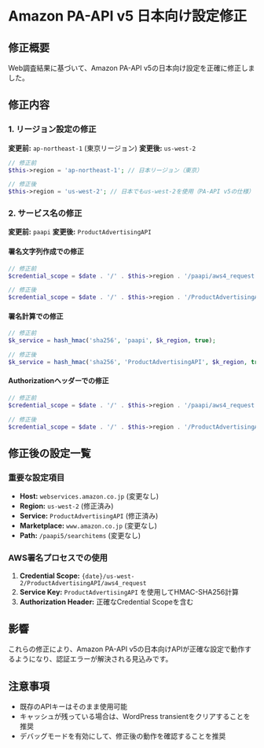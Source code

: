# Amazon PA-API v5 日本向け設定修正

## 修正概要
Web調査結果に基づいて、Amazon PA-API v5の日本向け設定を正確に修正しました。

## 修正内容

### 1. リージョン設定の修正
**変更前:** `ap-northeast-1` (東京リージョン)
**変更後:** `us-west-2`

```php
// 修正前
$this->region = 'ap-northeast-1'; // 日本リージョン（東京）

// 修正後
$this->region = 'us-west-2'; // 日本でもus-west-2を使用（PA-API v5の仕様）
```

### 2. サービス名の修正
**変更前:** `paapi`
**変更後:** `ProductAdvertisingAPI`

#### 署名文字列作成での修正
```php
// 修正前
$credential_scope = $date . '/' . $this->region . '/paapi/aws4_request';

// 修正後
$credential_scope = $date . '/' . $this->region . '/ProductAdvertisingAPI/aws4_request';
```

#### 署名計算での修正
```php
// 修正前
$k_service = hash_hmac('sha256', 'paapi', $k_region, true);

// 修正後
$k_service = hash_hmac('sha256', 'ProductAdvertisingAPI', $k_region, true);
```

#### Authorizationヘッダーでの修正
```php
// 修正前
$credential_scope = $date . '/' . $this->region . '/paapi/aws4_request';

// 修正後
$credential_scope = $date . '/' . $this->region . '/ProductAdvertisingAPI/aws4_request';
```

## 修正後の設定一覧

### 重要な設定項目
- **Host:** `webservices.amazon.co.jp` (変更なし)
- **Region:** `us-west-2` (修正済み)
- **Service:** `ProductAdvertisingAPI` (修正済み)
- **Marketplace:** `www.amazon.co.jp` (変更なし)
- **Path:** `/paapi5/searchitems` (変更なし)

### AWS署名プロセスでの使用
1. **Credential Scope:** `{date}/us-west-2/ProductAdvertisingAPI/aws4_request`
2. **Service Key:** `ProductAdvertisingAPI` を使用してHMAC-SHA256計算
3. **Authorization Header:** 正確なCredential Scopeを含む

## 影響
これらの修正により、Amazon PA-API v5の日本向けAPIが正確な設定で動作するようになり、認証エラーが解決される見込みです。

## 注意事項
- 既存のAPIキーはそのまま使用可能
- キャッシュが残っている場合は、WordPress transientをクリアすることを推奨
- デバッグモードを有効にして、修正後の動作を確認することを推奨